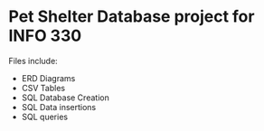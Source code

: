 # Pet Shelter Database project for INFO 330

Files include:
- ERD Diagrams
- CSV Tables
- SQL Database Creation
- SQL Data insertions
- SQL queries
